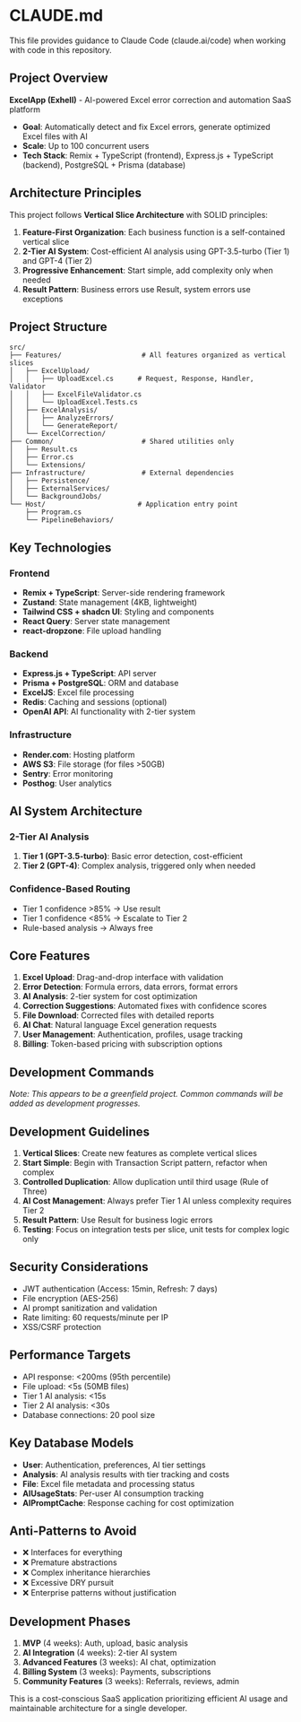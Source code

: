 # CLAUDE.md

This file provides guidance to Claude Code (claude.ai/code) when working with code in this repository.

## Project Overview

**ExcelApp (Exhell)** - AI-powered Excel error correction and automation SaaS platform
- **Goal**: Automatically detect and fix Excel errors, generate optimized Excel files with AI
- **Scale**: Up to 100 concurrent users  
- **Tech Stack**: Remix + TypeScript (frontend), Express.js + TypeScript (backend), PostgreSQL + Prisma (database)

## Architecture Principles

This project follows **Vertical Slice Architecture** with SOLID principles:

1. **Feature-First Organization**: Each business function is a self-contained vertical slice
2. **2-Tier AI System**: Cost-efficient AI analysis using GPT-3.5-turbo (Tier 1) and GPT-4 (Tier 2)
3. **Progressive Enhancement**: Start simple, add complexity only when needed
4. **Result Pattern**: Business errors use Result<T>, system errors use exceptions

## Project Structure

```
src/
├── Features/                    # All features organized as vertical slices
│   ├── ExcelUpload/
│   │   ├── UploadExcel.cs      # Request, Response, Handler, Validator
│   │   ├── ExcelFileValidator.cs
│   │   └── UploadExcel.Tests.cs
│   ├── ExcelAnalysis/
│   │   ├── AnalyzeErrors/
│   │   └── GenerateReport/
│   └── ExcelCorrection/
├── Common/                      # Shared utilities only
│   ├── Result.cs
│   ├── Error.cs
│   └── Extensions/
├── Infrastructure/              # External dependencies
│   ├── Persistence/
│   ├── ExternalServices/
│   └── BackgroundJobs/
└── Host/                       # Application entry point
    ├── Program.cs
    └── PipelineBehaviors/
```

## Key Technologies

### Frontend
- **Remix + TypeScript**: Server-side rendering framework
- **Zustand**: State management (4KB, lightweight)
- **Tailwind CSS + shadcn UI**: Styling and components
- **React Query**: Server state management
- **react-dropzone**: File upload handling

### Backend  
- **Express.js + TypeScript**: API server
- **Prisma + PostgreSQL**: ORM and database
- **ExcelJS**: Excel file processing
- **Redis**: Caching and sessions (optional)
- **OpenAI API**: AI functionality with 2-tier system

### Infrastructure
- **Render.com**: Hosting platform
- **AWS S3**: File storage (for files >50GB)
- **Sentry**: Error monitoring
- **Posthog**: User analytics

## AI System Architecture

### 2-Tier AI Analysis
1. **Tier 1 (GPT-3.5-turbo)**: Basic error detection, cost-efficient
2. **Tier 2 (GPT-4)**: Complex analysis, triggered only when needed

### Confidence-Based Routing
- Tier 1 confidence >85% → Use result
- Tier 1 confidence <85% → Escalate to Tier 2
- Rule-based analysis → Always free

## Core Features

1. **Excel Upload**: Drag-and-drop interface with validation
2. **Error Detection**: Formula errors, data errors, format errors
3. **AI Analysis**: 2-tier system for cost optimization  
4. **Correction Suggestions**: Automated fixes with confidence scores
5. **File Download**: Corrected files with detailed reports
6. **AI Chat**: Natural language Excel generation requests
7. **User Management**: Authentication, profiles, usage tracking
8. **Billing**: Token-based pricing with subscription options

## Development Commands

*Note: This appears to be a greenfield project. Common commands will be added as development progresses.*

## Development Guidelines

1. **Vertical Slices**: Create new features as complete vertical slices
2. **Start Simple**: Begin with Transaction Script pattern, refactor when complex
3. **Controlled Duplication**: Allow duplication until third usage (Rule of Three)
4. **AI Cost Management**: Always prefer Tier 1 AI unless complexity requires Tier 2
5. **Result Pattern**: Use Result<T> for business logic errors
6. **Testing**: Focus on integration tests per slice, unit tests for complex logic only

## Security Considerations

- JWT authentication (Access: 15min, Refresh: 7 days)
- File encryption (AES-256)
- AI prompt sanitization and validation
- Rate limiting: 60 requests/minute per IP
- XSS/CSRF protection

## Performance Targets

- API response: <200ms (95th percentile)
- File upload: <5s (50MB files)
- Tier 1 AI analysis: <15s
- Tier 2 AI analysis: <30s
- Database connections: 20 pool size

## Key Database Models

- **User**: Authentication, preferences, AI tier settings
- **Analysis**: AI analysis results with tier tracking and costs
- **File**: Excel file metadata and processing status
- **AIUsageStats**: Per-user AI consumption tracking
- **AIPromptCache**: Response caching for cost optimization

## Anti-Patterns to Avoid

- ❌ Interfaces for everything
- ❌ Premature abstractions  
- ❌ Complex inheritance hierarchies
- ❌ Excessive DRY pursuit
- ❌ Enterprise patterns without justification

## Development Phases

1. **MVP** (4 weeks): Auth, upload, basic analysis
2. **AI Integration** (4 weeks): 2-tier AI system
3. **Advanced Features** (3 weeks): AI chat, optimization
4. **Billing System** (3 weeks): Payments, subscriptions
5. **Community Features** (3 weeks): Referrals, reviews, admin

This is a cost-conscious SaaS application prioritizing efficient AI usage and maintainable architecture for a single developer.